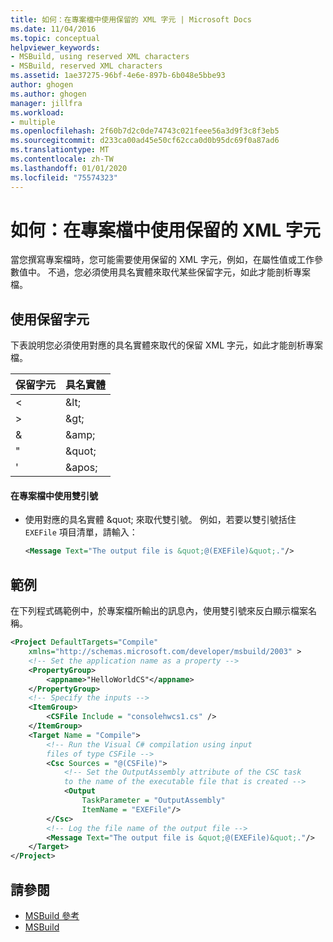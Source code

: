 ```yaml
---
title: 如何：在專案檔中使用保留的 XML 字元 | Microsoft Docs
ms.date: 11/04/2016
ms.topic: conceptual
helpviewer_keywords:
- MSBuild, using reserved XML characters
- MSBuild, reserved XML characters
ms.assetid: 1ae37275-96bf-4e6e-897b-6b048e5bbe93
author: ghogen
ms.author: ghogen
manager: jillfra
ms.workload:
- multiple
ms.openlocfilehash: 2f60b7d2c0de74743c021feee56a3d9f3c8f3eb5
ms.sourcegitcommit: d233ca00ad45e50cf62cca0d0b95dc69f0a87ad6
ms.translationtype: MT
ms.contentlocale: zh-TW
ms.lasthandoff: 01/01/2020
ms.locfileid: "75574323"
---
```

# <a name="how-to-use-reserved-xml-characters-in-project-files"></a>如何：在專案檔中使用保留的 XML 字元
當您撰寫專案檔時，您可能需要使用保留的 XML 字元，例如，在屬性值或工作參數值中。 不過，您必須使用具名實體來取代某些保留字元，如此才能剖析專案檔。

## <a name="use-reserved-characters"></a>使用保留字元
 下表說明您必須使用對應的具名實體來取代的保留 XML 字元，如此才能剖析專案檔。

|保留字元|具名實體|
|------------------------|------------------|
|\<|&amp;lt;|
|>|&amp;gt;|
|&|&amp;amp;|
|"|&amp;quot;|
|'|&amp;apos;|

#### <a name="to-use-double-quotes-in-a-project-file"></a>在專案檔中使用雙引號

- 使用對應的具名實體 &amp;quot; 來取代雙引號。 例如，若要以雙引號括住 `EXEFile` 項目清單，請輸入：

    ```xml
    <Message Text="The output file is &quot;@(EXEFile)&quot;."/>
    ```

## <a name="example"></a>範例
 在下列程式碼範例中，於專案檔所輸出的訊息內，使用雙引號來反白顯示檔案名稱。

```xml
<Project DefaultTargets="Compile"
    xmlns="http://schemas.microsoft.com/developer/msbuild/2003" >
    <!-- Set the application name as a property -->
    <PropertyGroup>
        <appname>"HelloWorldCS"</appname>
    </PropertyGroup>
    <!-- Specify the inputs -->
    <ItemGroup>
        <CSFile Include = "consolehwcs1.cs" />
    </ItemGroup>
    <Target Name = "Compile">
        <!-- Run the Visual C# compilation using input
        files of type CSFile -->
        <Csc Sources = "@(CSFile)">
            <!-- Set the OutputAssembly attribute of the CSC task
            to the name of the executable file that is created -->
            <Output
                TaskParameter = "OutputAssembly"
                ItemName = "EXEFile"/>
        </Csc>
        <!-- Log the file name of the output file -->
        <Message Text="The output file is &quot;@(EXEFile)&quot;."/>
    </Target>
</Project>
```

## <a name="see-also"></a>請參閱
- [MSBuild 參考](../msbuild/msbuild-reference.md)
- [ MSBuild](../msbuild/msbuild.md)
